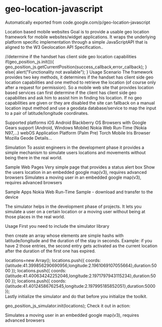 # geo-location-javascript
Automatically exported from code.google.com/p/geo-location-javascript

Location based mobile websites
Goal is to provide a usable geo location framework for mobile websites/widget applications. It wraps the underlying platform specific implementation through a simple JavaScriptAPI that is aligned to the W3 Geolocation API Specification..

//determine if the handset has client side geo location capabilities
if(geo_position_js.init()){
   geo_position_js.getCurrentPosition(success_callback,error_callback);
}
else{
   alert("Functionality not available");
}
Usage Scenario
The framework provides two key methods, it determines if the handset has client side geo location capabilities and one method to retrieve the location (of course only after a request for permission). So a mobile web site that provides location based services can first determine if the client has client side geo capabilites and ask him to assist him in finding his location. If no geo capabilities are given or they are disabled the site can fallback on a manual location input method and use a geodata database/service to map the input to a pair of latitude/longitude coordinates.

Supported platforms
iOS
Android
Blackberry OS
Browsers with Google Gears support (Android, Windows Mobile)
Nokia Web Run-Time (Nokia N97,...)
webOS Application Platform (Palm Pre)
Torch Mobile Iris Browser
Mozilla Geode
Details...

Simulation
To assist engineers in the development phase it provides a simple mechanism to simulate users locations and movements without being there in the real world.

Sample Web Pages
Very simple page that provides a status alert box
Show the users location in an embedded google map(v3), requires advanced browsers
Simulates a moving user in an embedded google map(v3), requires advanced browsers

Sample Apps
Nokia Web Run-Time Sample - download and transfer to the device


The simulator helps in the development phase of projects. 
It lets you simulate a user on a certain location or a moving user without being at those places in the real world.

Usage
First you need to include the simulator library

<script src="js/geo_position_js_simulator.js" type="text/javascript" charset="utf-8"></script>

then create an array whose elements are simple hashs with latitude/longitude and the duration of the stay in seconds. Example: if you have 2 those entries, the second entry gets activated as the current location after the duration of the first one has expired.

locations=new Array();
locations.push({ coords:{latitude:41.399856290690956,longitude:2.1961069107055664},duration:5000 });
locations.push({ coords:{latitude:41.400634242252046,longitude:2.1971797943115234},duration:5000 });
locations.push({ coords:{latitude:41.40124586762545,longitude:2.197995185852051},duration:5000 });      
Lastly initialize the simulator and do that before you initialize the toolkit.

geo_position_js_simulator.init(locations);
Check it out in action:

Simulates a moving user in an embedded google map(v3), requires advanced browsers
